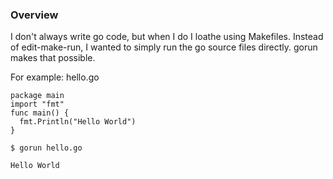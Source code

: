 ### Overview

I don't always write go code, but when I do I loathe using Makefiles. Instead of edit-make-run, I wanted to simply run the go source files directly. gorun makes that possible.

For example:
  hello.go

    package main
    import "fmt"
    func main() {
      fmt.Println("Hello World")
    }

    $ gorun hello.go

    Hello World
